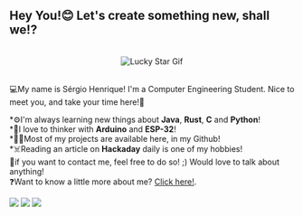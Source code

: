 ## Hey You!😊 Let's create something new, shall we!?

<br>
<div align="center">
  <img alt="Lucky Star Gif" src="https://media1.tenor.com/m/xGbzcBL9rVYAAAAC/lucky-star-intro-lucky-star.gif">
</div>
<br>

💻My name is Sérgio Henrique! I'm a Computer Engineering Student. Nice to meet you, and take your time here!🦾

*⚙️I'm always learning new things about <b>Java</b>, <b>Rust</b>, <b>C</b> and <b>Python</b>!<br>
*🤖I love to thinker with <b>Arduino</b> and <b>ESP-32</b>!<br>
*👨‍💻Most of my projects are available here, in my Github!<br>
*☠️Reading an article on <b>Hackaday</b> daily is one of my hobbies!<br>
💬if you want to contact me, feel free to do so! ;) Would love to talk about anything!<br>
❓Want to know a little more about me? <a href="https://thesergiohenrique.github.io/" target="_blank">Click here!</a>.
<div>
<a href="https://www.youtube.com/@LastCallDBS" target="_blank"><img src="https://img.shields.io/badge/YouTube-FF0000?style=for-the-badge&logo=youtube&logoColor=white" target="_blank"></a>
<a href = "mailto:sergio5203@gmail.com"><img src="https://img.shields.io/badge/Gmail-D14836?style=for-the-badge&logo=gmail&logoColor=white" target="_blank"></a>
<a href="https://www.linkedin.com/in/s%C3%A9rgio-henrique-69abb5210/" target="_blank"><img src="https://img.shields.io/badge/-LinkedIn-%230077B5?style=for-the-badge&logo=linkedin&logoColor=white" target="_blank"></a>   
</div>

<div>
<a href="https://github.com/TheSergioHenrique">
</div>
